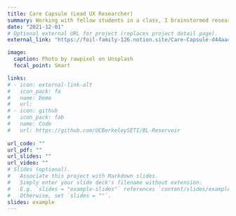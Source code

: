 ```yaml
---
title: Care Capsule (Lead UX Researcher)
summary: Working with fellow students in a class, I brainstormed research questions, conducted user interviews, prototyped and ran usability testing to understand how to help older adults maintain their current social circles
date: "2021-12-01"
# Optional external URL for project (replaces project detail page).
external_link: "https://foil-family-126.notion.site/Care-Capsule-d44aa4707af744f29d84f7699d044c68"

image:
  caption: Photo by rawpixel on Unsplash
  focal_point: Smart

links:
# - icon: external-link-alt
#   icon_pack: fa
#   name: Demo
#   url: 
# - icon: github
#   icon_pack: fab
#   name: Code
#   url: https://github.com/UCBerkeleySETI/BL-Reservoir
  
url_code: ""
url_pdf: ""
url_slides: ""
url_video: ""
# Slides (optional).
#   Associate this project with Markdown slides.
#   Simply enter your slide deck's filename without extension.
#   E.g. `slides = "example-slides"` references `content/slides/example-slides.md`.
#   Otherwise, set `slides = ""`.
slides: example
---
```

